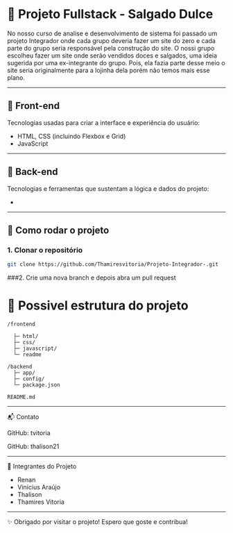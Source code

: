 # 🌟 Projeto Fullstack - Salgado Dulce

No nosso curso de analise e desenvolvimento de sistema foi passado
um projeto Integrador onde cada grupo deveria fazer um site do zero e cada parte do grupo seria responsável pela construção do site. 
O nossi grupo escolheu fazer um site onde serão vendidos doces e salgados, uma ideia sugerida por uma ex-integrante do grupo. Pois, ela fazia parte desse meio o site seria originalmente para a lojinha dela porém não temos mais esse plano.

---

## 🎨 Front-end

Tecnologias usadas para criar a interface e experiência do usuário:

- HTML, CSS (incluindo Flexbox e Grid)  
- JavaScript 

---

## 🔧 Back-end

Tecnologias e ferramentas que sustentam a lógica e dados do projeto:

- 

---

## 🚀 Como rodar o projeto

### 1. Clonar o repositório 
 ``` bash
 git clone https://github.com/Thamiresvitoria/Projeto-Integrador-.git
```

###2. Crie uma nova branch e depois abra um pull request 

# 🌲 Possivel estrutura do projeto 

```
/frontend      

  ├─ html/
  ├─ css/
  ├─ javascript/
  └─ readme

/backend
  ├─ app/
  ├─ config/
  └─ package.json 
  
README.md
```
---

📬 Contato

GitHub: tvitoria 

GitHub: thalison21

---

👥 Integrantes do Projeto 

  - Renan
  - Vinícius Araújo
  - Thalison
  - Thamires Vitoria

 ---

✨ Obrigado por visitar o projeto! Espero que goste e contribua!
